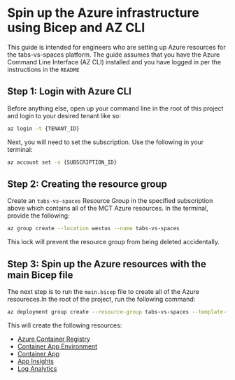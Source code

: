 # Spin up the Azure infrastructure using Bicep and AZ CLI

This guide is intended for engineers who are setting up Azure resources for the tabs-vs-spaces platform. The guide assumes that you have the Azure Command Line Interface (AZ CLI) installed and you have logged in per the instructions in the `README`   

## Step 1: Login with Azure CLI

Before anything else, open up your command line in the root of this project and login to your desired tenant like so:

```bash
az login -t {TENANT_ID} 
```

Next, you will need to set the subscription. Use the following in your terminal:

```bash
az account set -s {SUBSCRIPTION_ID}
```   

## Step 2: Creating the resource group

Create an `tabs-vs-spaces` Resource Group in the specified subscription above which contains all of the MCT Azure resources.  In the terminal, provide the following: 

```bash
az group create --location westus --name tabs-vs-spaces
```

This lock will prevent the resource group from being deleted accidentally.

## Step 3: Spin up the Azure resources with the main Bicep file

The next step is to run the `main.bicep` file to create all of the Azure resoureces.In the root of the project, run the following command:

```bash
az deployment group create --resource-group tabs-vs-spaces --template-file .azure/main.bicep --parameters .azure/parameters.json
```

This will create the following resources:

- [Azure Container Registry](./acr.bicep)
- [Container App Environment](./app-env.bicep)
- [Container App](./container-app.bicep)
- [App Insights](./insights.bicep)
- [Log Analytics](./main.bicep)